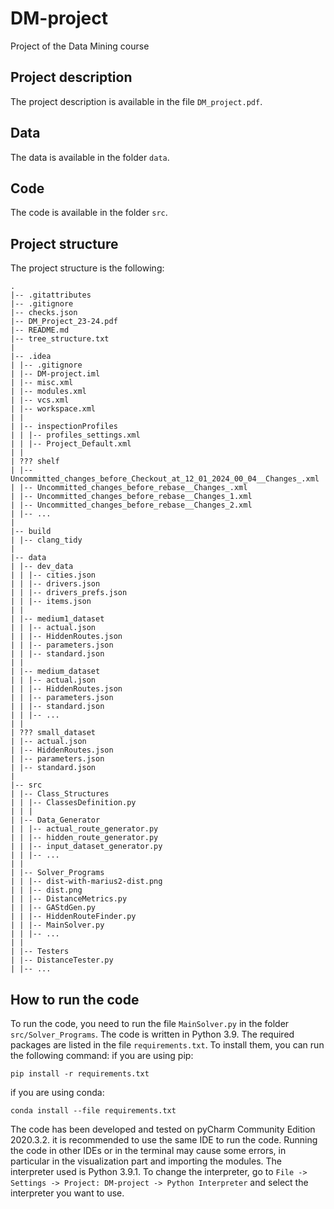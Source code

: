 # DM-project
Project of the Data Mining course

## Project description

The project description is available in the file `DM_project.pdf`.

## Data

The data is available in the folder `data`.

## Code

The code is available in the folder `src`.

## Project structure

The project structure is the following:

```
.
|-- .gitattributes
|-- .gitignore
|-- checks.json
|-- DM_Project_23-24.pdf
|-- README.md
|-- tree_structure.txt
|
|-- .idea
| |-- .gitignore
| |-- DM-project.iml
| |-- misc.xml
| |-- modules.xml
| |-- vcs.xml
| |-- workspace.xml
| |
| |-- inspectionProfiles
| | |-- profiles_settings.xml
| | |-- Project_Default.xml
| |
| ??? shelf
| |-- Uncommitted_changes_before_Checkout_at_12_01_2024_00_04__Changes_.xml
| |-- Uncommitted_changes_before_rebase__Changes_.xml
| |-- Uncommitted_changes_before_rebase__Changes_1.xml
| |-- Uncommitted_changes_before_rebase__Changes_2.xml
| |-- ...
|
|-- build
| |-- clang_tidy
|
|-- data
| |-- dev_data
| | |-- cities.json
| | |-- drivers.json
| | |-- drivers_prefs.json
| | |-- items.json
| |
| |-- medium1_dataset
| | |-- actual.json
| | |-- HiddenRoutes.json
| | |-- parameters.json
| | |-- standard.json
| |
| |-- medium_dataset
| | |-- actual.json
| | |-- HiddenRoutes.json
| | |-- parameters.json
| | |-- standard.json
| | |-- ...
| |
| ??? small_dataset
| |-- actual.json
| |-- HiddenRoutes.json
| |-- parameters.json
| |-- standard.json
|
|-- src
| |-- Class_Structures
| | |-- ClassesDefinition.py
| | |
| |-- Data_Generator
| | |-- actual_route_generator.py
| | |-- hidden_route_generator.py
| | |-- input_dataset_generator.py
| | |-- ...
| |
| |-- Solver_Programs
| | |-- dist-with-marius2-dist.png
| | |-- dist.png
| | |-- DistanceMetrics.py
| | |-- GAStdGen.py
| | |-- HiddenRouteFinder.py
| | |-- MainSolver.py
| | |-- ...
| |
| |-- Testers
| |-- DistanceTester.py
| |-- ...
``` 

## How to run the code

To run the code, you need to run the file `MainSolver.py` in the folder `src/Solver_Programs`. The code is written in Python 3.9. The required packages are listed in the file `requirements.txt`. To install them, you can run the following command:
if you are using pip:
```
pip install -r requirements.txt
```
if you are using conda:
```
conda install --file requirements.txt
```

The code has been developed and tested on pyCharm Community Edition 2020.3.2. it is recommended to use the same IDE to run the code. Running the code in other IDEs or in the terminal may cause some errors, in particular in the visualization part and importing the modules.
The interpreter used is Python 3.9.1. To change the interpreter, go to `File -> Settings -> Project: DM-project -> Python Interpreter` and select the interpreter you want to use.
